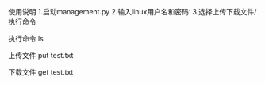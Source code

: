 使用说明 
        1.启动management.py 
		2.输入linux用户名和密码‘
		3.选择上传下载文件/执行命令 
		

执行命令   ls

上传文件 put test.txt

下载文件 get test.txt 
